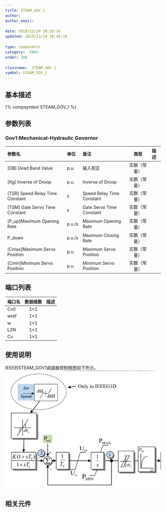 ```yaml
---
title: STEAM_GOV_1
author:
author_email:

date: 2019/12/24 10:26:16
updated: 2019/12/24 10:26:16

type: components
category: -5001
order: 300

classname: _STEAM_GOV_1
symbol: STEAM_GOV_1
---
```


## 基本描述

{% compsymbol STEAM_GOV_1 %}

## 参数列表
### Gov1:Mechanical-Hydraulic Governor
| 参数名 | 单位 | 备注 | 类型 | 描述 |
| :--- | :--- | :--- | :--: | :--- |
| \[DB\] Dead Band Value | p.u. | 输入死区 | 实数（常量） |  |
| \[Kg\] Inverse of Droop | p.u. | Inverse of Droop | 实数（常量） |  |
| \[TSR\] Speed Relay Time Constant | s | Speed Relay Time Constant | 实数（常量） |  |
| \[TSM\] Gate Servo Time Constant | s | Gate Servo Time Constant | 实数（常量） |  |
| \[P_up\]Maximum Opening Rate | p.u./s | Maximum Opening Rate | 实数（常量） |  |
| P_down | p.u./s | Maximum Closing Rate | 实数（常量） |  |
| \[Cmax\]Maximum Servo Position | p.u. | Maximum Servo Position | 实数（常量） |  |
| \[Cmin\]Minimum Servo Position | p.u. | Minimum Servo Position | 实数（常量） |  |


## 端口列表

| 端口名 | 数据维数 | 描述 |
| :--- | :--:  | :--- |
| Cv0 | 1×1 | |
| wref | 1×1 | |
| w | 1×1 | |
| L2N | 1×1 | |
| Cv | 1×1 | |

## 使用说明
IEEE的STEAM_GOV1调速器控制框图如下所示。
![等效图](comp_Governors/STEAM_GOV1.png)


## 相关元件

